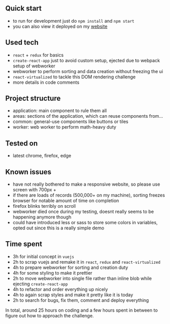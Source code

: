 ## Quick start

- to run for development just do `npm install` and `npm start`
- you can also view it deployed on my [website](http://maciej.mazur.site/casumo-list)

## Used tech

- `react` + `redux` for basics
- `create-react-app` just to avoid custom setup, ejected due to webpack setup of webworker
- webworker to perform sorting and data creation without freezing the ui
- `react-virtualized` to tackle this DOM rendering challenge
- more details in code comments

## Project structure

- application: main component to rule them all
- areas: sections of the application, which can reuse components from...
- common: general-use components like buttons or tiles
- worker: web worker to perform math-heavy duty

## Tested on

- latest chrome, firefox, edge

## Known issues

- have not really bothered to make a responsive website, so please use screen with 700px +
- if there are loads of records (500,000+ on my machine), sorting freezes browser for notable amount of time on completion
- firefox blinks terribly on scroll
- webworker died once during my testing, doesnt really seems to be happening anymore though
- could have introduced less or sass to store some colors in variables, opted out since this is a really simple demo

## Time spent

- 3h for initial concept in `vuejs`
- 2h to scrap vuejs and remake it in `react`, `redux` and `react-virtualized`
- 4h to prepare webworker for sorting and creation duty
- 4h for some styling to make it prettier
- 2h to move webworker into single file rather than inline blob while ejecting `create-react-app`
- 4h to refactor and order everything up nicely
- 4h to again scrap styles and make it pretty like it is today
- 2h to search for bugs, fix them, comment and deploy everything

In total, around 25 hours on coding and a few hours spent in between to figure out how to approach the challenge.